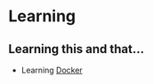 # Learning

## Learning this and that...

* Learning <a href="https://github.com/andy-9/learning/tree/main/">Docker</a>
